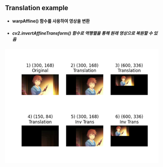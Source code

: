 ## Translation example
+ #### warpAffine() 함수를 사용하여 영상을 변환
+ ##### cv2.invertAffineTransform() 함수로 역행렬을 통해 원래 영상으로 복원할 수 있음
![Adaptive thresholding Haruhi image](./Images/Translation_sorata.PNG)

